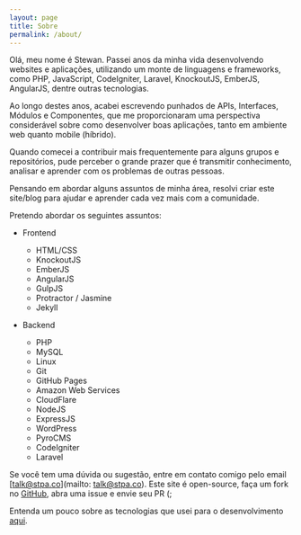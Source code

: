 ```yaml
---
layout: page
title: Sobre
permalink: /about/
---
```


Olá, meu nome é Stewan. Passei anos da minha vida desenvolvendo websites e aplicações, utilizando um monte de linguagens e frameworks, como PHP, JavaScript, CodeIgniter, Laravel, KnockoutJS, EmberJS, AngularJS, dentre outras tecnologias.

Ao longo destes anos, acabei escrevendo punhados de APIs, Interfaces, Módulos e Componentes, que me proporcionaram uma perspectiva considerável sobre como desenvolver boas aplicações, tanto em ambiente web quanto mobile (híbrido).

Quando comecei a contribuir mais frequentemente para alguns grupos e repositórios, pude perceber o grande prazer que é transmitir conhecimento, analisar e aprender com  os problemas de outras pessoas.

Pensando em abordar alguns assuntos de minha área, resolvi criar este site/blog para ajudar e aprender cada vez mais com a comunidade.

Pretendo abordar os seguintes assuntos:

- Frontend
	- HTML/CSS
	- KnockoutJS
	- EmberJS
	- AngularJS
	- GulpJS
	- Protractor / Jasmine
	- Jekyll


- Backend
	- PHP
	- MySQL
	- Linux
	- Git
	- GitHub Pages
	- Amazon Web Services
	- CloudFlare
	- NodeJS
	- ExpressJS
	- WordPress
	- PyroCMS
	- CodeIgniter
	- Laravel


Se você tem uma dúvida ou sugestão, entre em contato comigo pelo email [talk@stpa.co](mailto: talk@stpa.co).
Este site é open-source, faça um fork no [GitHub](https://github.com/stpa-co/stpa-co.github.io), abra uma issue e envie seu PR (;

Entenda um pouco sobre as tecnologias que usei para o desenvolvimento [aqui](https://stpa.co/github/jekyll/2014/12/12/sirva-seu-blog-com-github-pages-like-a-kyller-part-1.html).
